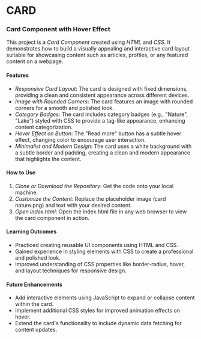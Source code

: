 # CARD
### Card Component with Hover Effect

This project is a *Card Component* created using *HTML* and *CSS*. It demonstrates how to build a visually appealing and interactive card layout suitable for showcasing content such as articles, profiles, or any featured content on a webpage.

#### Features

- *Responsive Card Layout*: The card is designed with fixed dimensions, providing a clean and consistent appearance across different devices.
- *Image with Rounded Corners*: The card features an image with rounded corners for a smooth and polished look.
- *Category Badges*: The card includes category badges (e.g., "Nature", "Lake") styled with CSS to provide a tag-like appearance, enhancing content categorization.
- *Hover Effect on Button*: The "Read more" button has a subtle hover effect, changing color to encourage user interaction.
- *Minimalist and Modern Design*: The card uses a white background with a subtle border and padding, creating a clean and modern appearance that highlights the content.

#### How to Use

1. *Clone or Download the Repository*: Get the code onto your local machine.
2. *Customize the Content*: Replace the placeholder image (card nature.png) and text with your desired content.
3. *Open index.html*: Open the index.html file in any web browser to view the card component in action.

#### Learning Outcomes

- Practiced creating reusable UI components using HTML and CSS.
- Gained experience in styling elements with CSS to create a professional and polished look.
- Improved understanding of CSS properties like border-radius, hover, and layout techniques for responsive design.

#### Future Enhancements

- Add interactive elements using JavaScript to expand or collapse content within the card.
- Implement additional CSS styles for improved animation effects on hover.
- Extend the card's functionality to include dynamic data fetching for content updates.
